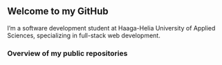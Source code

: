 ## Welcome to my GitHub

I’m a software development student at Haaga-Helia University of Applied Sciences, specializing in full-stack web development. 

### Overview of my public repositories




